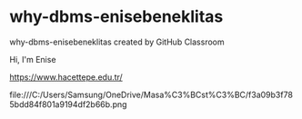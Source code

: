 # why-dbms-enisebeneklitas
why-dbms-enisebeneklitas created by GitHub Classroom

Hi, I'm Enise

https://www.hacettepe.edu.tr/

file:///C:/Users/Samsung/OneDrive/Masa%C3%BCst%C3%BC/f3a09b3f785bdd84f801a9194df2b66b.png
